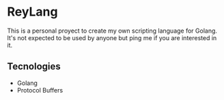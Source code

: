 # ReyLang

This is a personal proyect to create my own scripting language for Golang.
It's not expected to be used by anyone but ping me if you are interested in it.


## Tecnologies

- Golang
- Protocol Buffers
